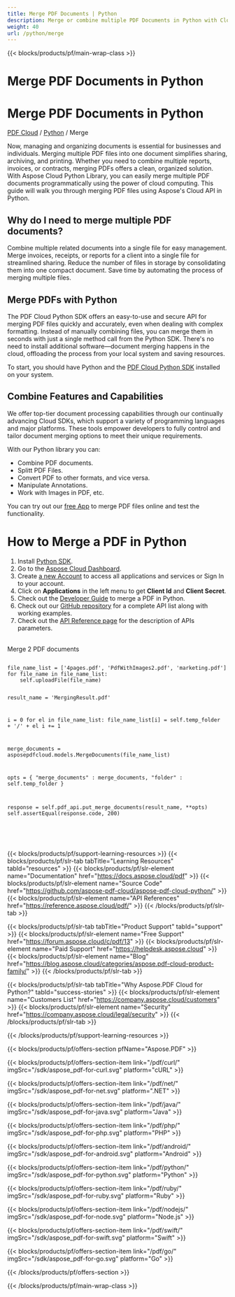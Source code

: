```yaml
---
title: Merge PDF Documents | Python 
description: Merge or combine multiple PDF Documents in Python with Cloud API. 
weight: 40
url: /python/merge
---
```


{{< blocks/products/pf/main-wrap-class >}}
<div id="fh">
<div class="container">
<div class="row">
<h1>Merge PDF Documents in Python</h1>
</div>
</div>
</div>
<div class="wmh">
<div class="container">
<div class="row">
<h1>Merge PDF Documents in Python</h1>
</div>
</div>
</div>
<div id="fm" data-nosnippet="">
<div class="container">
<div class="row">
<p class="navbar-text"><a href="/pdf/family/">PDF Cloud</a> / <a id="sdk" href="/pdf/python/"> Python</a> / Merge</p>
</div>
</div>
</div>
<div class="wgray">
<div class="container">
<div class="row">
<div class="w"><p>Now, managing and organizing documents is essential for businesses and individuals. Merging multiple PDF files into one document simplifies sharing, archiving, and printing. Whether you need to combine multiple reports, invoices, or contracts, merging PDFs offers a clean, organized solution. With Aspose Cloud Python Library, you can easily merge multiple PDF documents programmatically using the power of cloud computing. This guide will walk you through merging PDF files using Aspose's Cloud API in Python.</p>
<h2>Why do I need to merge multiple PDF documents?</h2>
<p>Combine multiple related documents into a single file for easy management. Merge invoices, receipts, or reports for a client into a single file for streamlined sharing. Reduce the number of files in storage by consolidating them into one compact document. Save time by automating the process of merging multiple files.</p>
<h2>Merge PDFs with Python</h2>
<p>The PDF Cloud Python SDK offers an easy-to-use and secure API for merging PDF files quickly and accurately, even when dealing with complex formatting. Instead of manually combining files, you can merge them in seconds with just a single method call from the Python SDK. There's no need to install additional software—document merging happens in the cloud, offloading the process from your local system and saving resources.</p>
<p>To start, you should have Python and the <a href="https://pypi.org/project/asposepdfcloud/" target="_blank" rel="noopener">PDF Cloud Python SDK</a> installed on your system.</p>
<h2>Combine Features and Capabilities</h2>
<p>We offer top-tier document processing capabilities through our continually advancing Cloud SDKs, which support a variety of programming languages and major platforms. These tools empower developers to fully control and tailor document merging options to meet their unique requirements.</p>
<p>With our Python library you can:</p>
<ul>
<li>Combine PDF documents.</li>
<li>Splitt PDF Files.</li>
<li>Convert PDF to other formats, and vice versa.</li>
<li>Manipulate Annotations.</li>
<li>Work with Images in PDF, etc.</li>
</ul>
<p>You can try out our <a href="https://products.aspose.app/pdf/merger" target="_blank">free App</a> to merge PDF files online and test the functionality.</p>
<h1>How to Merge a PDF in Python</h1>
<ol>
<li>Install <a href="https://pypi.org/project/asposepdfcloud/" target="_blank" rel="noopener">Python SDK</a>.</li>	<li>Go to the <a href="https://dashboard.aspose.cloud/" target="_blank">Aspose Cloud Dashboard</a>.</li>
<li>Create <a href="https://docs.aspose.cloud/display/storagecloud/Creating+and+Managing+Account" target="_blank">a
		new Account</a> to access all applications and services or Sign In to your account.
	</li>
<li>Click on <strong>Applications</strong> in the left menu to get <strong>Client Id</strong> and <strong>Client Secret</strong>.</li>
<li>Check out the <a href="https://docs.aspose.cloud/pdf/merge-multiple-pdf-files/" target="_blank">Developer
		Guide</a> to merge a PDF in Python.
	</li>
<li>Check out our <a href="https://github.com/aspose-pdf-cloud/aspose-pdf-cloud-python/" target="_blank">GitHub repository</a> for a complete API list along
		with working examples.
	</li>
<li>Check out the <a href="https://reference.aspose.cloud/pdf/#/Merge" target="_blank">API Reference page</a>
		for the description of APIs parameters.
	</li>
</ol>
<br/>
<div class="codeblock nf">
<div class="codeheader">Merge 2 PDF documents</div>
<pre data-nosnippet><code class="python hljs" >
file_name_list = ['4pages.pdf', 'PdfWithImages2.pdf', 'marketing.pdf']
for file_name in file_name_list:
    self.uploadFile(file_name)

result_name = 'MergingResult.pdf'

i = 0
for el in file_name_list:
    file_name_list[i] = self.temp_folder + '/' + el
    i += 1

merge_documents = asposepdfcloud.models.MergeDocuments(file_name_list)

opts = {
        "merge_documents" : merge_documents,
        "folder" : self.temp_folder
}

response = self.pdf_api.put_merge_documents(result_name, **opts)
self.assertEqual(response.code, 200)</code></pre>
</div>
<br /><br /></div>
</div>
</div>

{{< blocks/products/pf/support-learning-resources >}}
{{< blocks/products/pf/slr-tab tabTitle="Learning Resources" tabId="resources" >}}
{{< blocks/products/pf/slr-element name="Documentation" href="https://docs.aspose.cloud/pdf" >}}
{{< blocks/products/pf/slr-element name="Source Code" href="https://github.com/aspose-pdf-cloud/aspose-pdf-cloud-python/" >}}
{{< blocks/products/pf/slr-element name="API References" href="https://reference.aspose.cloud/pdf/" >}}
{{< /blocks/products/pf/slr-tab >}}

{{< blocks/products/pf/slr-tab tabTitle="Product Support" tabId="support" >}}
{{< blocks/products/pf/slr-element name="Free Support" href="https://forum.aspose.cloud/c/pdf/13" >}}
{{< blocks/products/pf/slr-element name="Paid Support" href="https://helpdesk.aspose.cloud" >}}
{{< blocks/products/pf/slr-element name="Blog" href="https://blog.aspose.cloud/categories/aspose.pdf-cloud-product-family/" >}}
{{< /blocks/products/pf/slr-tab >}}

{{< blocks/products/pf/slr-tab tabTitle="Why Aspose.PDF Cloud for Python?" tabId="success-stories" >}}
{{< blocks/products/pf/slr-element name="Customers List" href="https://company.aspose.cloud/customers" >}}
{{< blocks/products/pf/slr-element name="Security" href="https://company.aspose.cloud/legal/security" >}}
{{< /blocks/products/pf/slr-tab >}}

{{< /blocks/products/pf/support-learning-resources >}}

{{< blocks/products/pf/offers-section pfName="Aspose.PDF" >}}

{{< blocks/products/pf/offers-section-item link="/pdf/curl/" imgSrc="/sdk/aspose_pdf-for-curl.svg" platform="cURL" >}}

{{< blocks/products/pf/offers-section-item link="/pdf/net/" imgSrc="/sdk/aspose_pdf-for-net.svg" platform=".NET" >}}

{{< blocks/products/pf/offers-section-item link="/pdf/java/" imgSrc="/sdk/aspose_pdf-for-java.svg" platform="Java" >}}

{{< blocks/products/pf/offers-section-item link="/pdf/php/" imgSrc="/sdk/aspose_pdf-for-php.svg" platform="PHP" >}}

{{< blocks/products/pf/offers-section-item link="/pdf/android/" imgSrc="/sdk/aspose_pdf-for-android.svg" platform="Android" >}}

{{< blocks/products/pf/offers-section-item link="/pdf/python/" imgSrc="/sdk/aspose_pdf-for-python.svg" platform="Python" >}}

{{< blocks/products/pf/offers-section-item link="/pdf/ruby/" imgSrc="/sdk/aspose_pdf-for-ruby.svg" platform="Ruby" >}}

{{< blocks/products/pf/offers-section-item link="/pdf/nodejs/" imgSrc="/sdk/aspose_pdf-for-node.svg" platform="Node.js" >}}

{{< blocks/products/pf/offers-section-item link="/pdf/swift/" imgSrc="/sdk/aspose_pdf-for-swift.svg" platform="Swift" >}}

{{< blocks/products/pf/offers-section-item link="/pdf/go/" imgSrc="/sdk/aspose_pdf-for-go.svg" platform="Go" >}}

{{< /blocks/products/pf/offers-section >}}

{{< /blocks/products/pf/main-wrap-class >}}